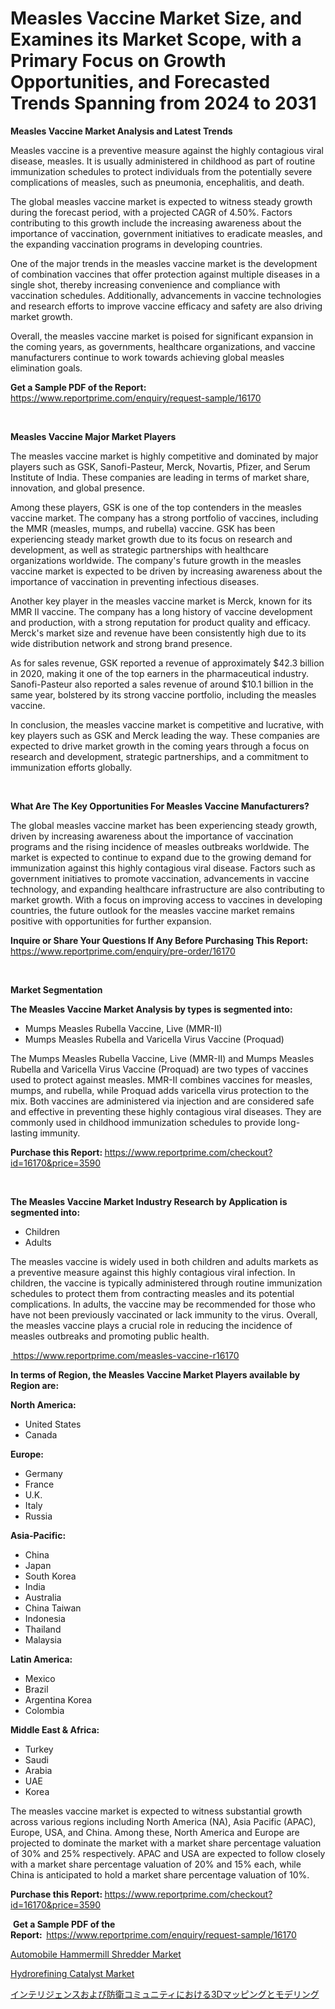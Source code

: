 <p><h1>Measles Vaccine Market Size, and Examines its Market Scope, with a Primary Focus on Growth Opportunities, and Forecasted Trends Spanning from 2024 to 2031</h1></p><p><strong>Measles Vaccine Market Analysis and Latest Trends</strong></p>
<p><p>Measles vaccine is a preventive measure against the highly contagious viral disease, measles. It is usually administered in childhood as part of routine immunization schedules to protect individuals from the potentially severe complications of measles, such as pneumonia, encephalitis, and death.</p><p>The global measles vaccine market is expected to witness steady growth during the forecast period, with a projected CAGR of 4.50%. Factors contributing to this growth include the increasing awareness about the importance of vaccination, government initiatives to eradicate measles, and the expanding vaccination programs in developing countries.</p><p>One of the major trends in the measles vaccine market is the development of combination vaccines that offer protection against multiple diseases in a single shot, thereby increasing convenience and compliance with vaccination schedules. Additionally, advancements in vaccine technologies and research efforts to improve vaccine efficacy and safety are also driving market growth.</p><p>Overall, the measles vaccine market is poised for significant expansion in the coming years, as governments, healthcare organizations, and vaccine manufacturers continue to work towards achieving global measles elimination goals.</p></p>
<p><strong>Get a Sample PDF of the Report:&nbsp;</strong> <a href="https://www.reportprime.com/enquiry/request-sample/16170">https://www.reportprime.com/enquiry/request-sample/16170</a></p>
<p>&nbsp;</p>
<p><strong>Measles Vaccine Major Market Players</strong></p>
<p><p>The measles vaccine market is highly competitive and dominated by major players such as GSK, Sanofi-Pasteur, Merck, Novartis, Pfizer, and Serum Institute of India. These companies are leading in terms of market share, innovation, and global presence.</p><p>Among these players, GSK is one of the top contenders in the measles vaccine market. The company has a strong portfolio of vaccines, including the MMR (measles, mumps, and rubella) vaccine. GSK has been experiencing steady market growth due to its focus on research and development, as well as strategic partnerships with healthcare organizations worldwide. The company's future growth in the measles vaccine market is expected to be driven by increasing awareness about the importance of vaccination in preventing infectious diseases.</p><p>Another key player in the measles vaccine market is Merck, known for its MMR II vaccine. The company has a long history of vaccine development and production, with a strong reputation for product quality and efficacy. Merck's market size and revenue have been consistently high due to its wide distribution network and strong brand presence.</p><p>As for sales revenue, GSK reported a revenue of approximately $42.3 billion in 2020, making it one of the top earners in the pharmaceutical industry. Sanofi-Pasteur also reported a sales revenue of around $10.1 billion in the same year, bolstered by its strong vaccine portfolio, including the measles vaccine.</p><p>In conclusion, the measles vaccine market is competitive and lucrative, with key players such as GSK and Merck leading the way. These companies are expected to drive market growth in the coming years through a focus on research and development, strategic partnerships, and a commitment to immunization efforts globally.</p></p>
<p>&nbsp;</p>
<p><strong>What Are The Key Opportunities For Measles Vaccine Manufacturers?</strong></p>
<p><p>The global measles vaccine market has been experiencing steady growth, driven by increasing awareness about the importance of vaccination programs and the rising incidence of measles outbreaks worldwide. The market is expected to continue to expand due to the growing demand for immunization against this highly contagious viral disease. Factors such as government initiatives to promote vaccination, advancements in vaccine technology, and expanding healthcare infrastructure are also contributing to market growth. With a focus on improving access to vaccines in developing countries, the future outlook for the measles vaccine market remains positive with opportunities for further expansion.</p></p>
<p><strong>Inquire or Share Your Questions If Any Before Purchasing This Report:</strong> <a href="https://www.reportprime.com/enquiry/pre-order/16170">https://www.reportprime.com/enquiry/pre-order/16170</a></p>
<p>&nbsp;</p>
<p><strong>Market Segmentation</strong></p>
<p><strong>The Measles Vaccine Market Analysis by types is segmented into:</strong></p>
<p><ul><li>Mumps Measles Rubella Vaccine, Live (MMR-II)</li><li>Mumps Measles Rubella and Varicella Virus Vaccine (Proquad)</li></ul></p>
<p><p>The Mumps Measles Rubella Vaccine, Live (MMR-II) and Mumps Measles Rubella and Varicella Virus Vaccine (Proquad) are two types of vaccines used to protect against measles. MMR-II combines vaccines for measles, mumps, and rubella, while Proquad adds varicella virus protection to the mix. Both vaccines are administered via injection and are considered safe and effective in preventing these highly contagious viral diseases. They are commonly used in childhood immunization schedules to provide long-lasting immunity.</p></p>
<p><strong>Purchase this Report:&nbsp;</strong><a href="https://www.reportprime.com/checkout?id=16170&price=3590">https://www.reportprime.com/checkout?id=16170&price=3590</a></p>
<p>&nbsp;</p>
<p><strong>The Measles Vaccine Market Industry Research by Application is segmented into:</strong></p>
<p><ul><li>Children</li><li>Adults</li></ul></p>
<p><p>The measles vaccine is widely used in both children and adults markets as a preventive measure against this highly contagious viral infection. In children, the vaccine is typically administered through routine immunization schedules to protect them from contracting measles and its potential complications. In adults, the vaccine may be recommended for those who have not been previously vaccinated or lack immunity to the virus. Overall, the measles vaccine plays a crucial role in reducing the incidence of measles outbreaks and promoting public health.</p></p>
<p><a href="https://www.reportprime.com/measles-vaccine-r16170">&nbsp;https://www.reportprime.com/measles-vaccine-r16170</a></p>
<p><strong>In terms of Region, the Measles Vaccine Market Players available by Region are:</strong></p>
<p>
    <p> <strong> North America: </strong>
        <ul>
            <li>United States</li>
            <li>Canada</li>
        </ul>
        </p> 
    <p> <strong> Europe: </strong>
        <ul>
            <li>Germany</li>
            <li>France</li>
            <li>U.K.</li>
            <li>Italy</li>
            <li>Russia</li>
        </ul>
        </p> 
    <p> <strong> Asia-Pacific: </strong>
        <ul>
            <li>China</li>
            <li>Japan</li>
            <li>South Korea</li>
            <li>India</li>
            <li>Australia</li>
            <li>China Taiwan</li>
            <li>Indonesia</li>
            <li>Thailand</li>
            <li>Malaysia</li>
        </ul>
        </p> 
    <p> <strong> Latin America: </strong>
        <ul>
            <li>Mexico</li>
            <li>Brazil</li>
            <li>Argentina Korea</li>
            <li>Colombia</li>
        </ul>
        </p> 
    <p> <strong> Middle East & Africa: </strong>
        <ul>
            <li>Turkey</li>
            <li>Saudi</li>
            <li>Arabia</li>
            <li>UAE</li>
            <li>Korea</li>
        </ul>
    </p>
    </p>
<p><p>The measles vaccine market is expected to witness substantial growth across various regions including North America (NA), Asia Pacific (APAC), Europe, USA, and China. Among these, North America and Europe are projected to dominate the market with a market share percentage valuation of 30% and 25% respectively. APAC and USA are expected to follow closely with a market share percentage valuation of 20% and 15% each, while China is anticipated to hold a market share percentage valuation of 10%.</p></p>
<p><strong>Purchase this Report: </strong><a href="https://www.reportprime.com/checkout?id=16170&price=3590">https://www.reportprime.com/checkout?id=16170&price=3590</a></p>
<p>&nbsp;<strong>Get a Sample PDF of the Report:&nbsp;&nbsp;</strong><a href="https://www.reportprime.com/enquiry/request-sample/16170">https://www.reportprime.com/enquiry/request-sample/16170</a></p>
<p><strong></strong></p>
<p><p><a href="https://view.publitas.com/reportprime-1/analyzing-automobile-hammermill-shredder-market-global-industry-perspective-and-forecast-2024-to-2031/">Automobile Hammermill Shredder Market</a></p><p><a href="https://view.publitas.com/reportprime-1/hydrorefining-catalyst-market-insights-into-market-cagr-market-trends-and-growth-strategies/">Hydrorefining Catalyst Market</a></p><p><a href="https://github.com/LeoraEber/Market-Research-Report-List-1/blob/main/592301782791.md">インテリジェンスおよび防衛コミュニティにおける3Dマッピングとモデリング</a></p></p>